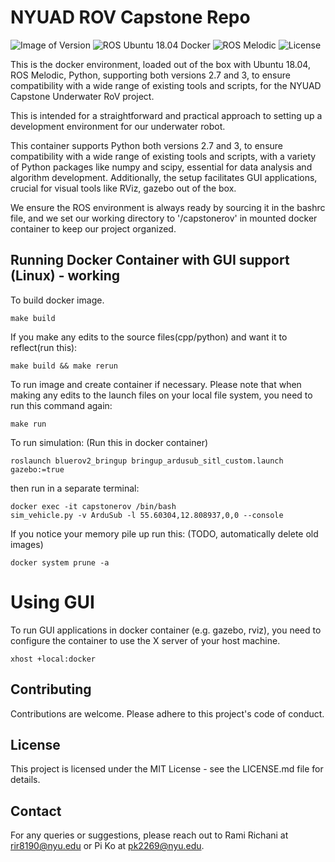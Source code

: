 # NYUAD ROV Capstone Repo

![Image of Version](https://img.shields.io/badge/version-latest-blue)
![ROS Ubuntu 18.04 Docker](https://img.shields.io/badge/docker-ROS%20Ubuntu%2018.04-blue)
![ROS Melodic](https://img.shields.io/badge/ROS-Melodic-brightgreen)
![License](https://img.shields.io/badge/license-Open-blue.svg)

This is the docker environment, loaded out of the box with Ubuntu 18.04, ROS Melodic, Python, supporting both versions 2.7 and 3, to ensure compatibility with a wide range of existing tools and scripts, for the NYUAD Capstone Underwater RoV project.

This is intended for a straightforward and practical approach to setting up a development environment for our underwater robot. 

This container supports Python both versions 2.7 and 3, to ensure compatibility with a wide range of existing tools and scripts, with a variety of Python packages like numpy and scipy, essential for data analysis and algorithm development. Additionally, the setup facilitates GUI applications, crucial for visual tools like RViz, gazebo out of the box.

We ensure the ROS environment is always ready by sourcing it in the bashrc file, and we set our working directory to '/capstonerov' in mounted docker container to keep our project organized. 

## Running Docker Container with GUI support (Linux) - working
To build docker image. 
```
make build
```

If you make any edits to the source files(cpp/python) and want it to reflect(run this):
```
make build && make rerun
```

To run image and create container if necessary. Please note that when making any edits to the launch files on your local file system, you need to run this command again:
```
make run
```

To run simulation: (Run this in docker container)
```
roslaunch bluerov2_bringup bringup_ardusub_sitl_custom.launch gazebo:=true
```
then run in a separate terminal:
```
docker exec -it capstonerov /bin/bash
sim_vehicle.py -v ArduSub -l 55.60304,12.808937,0,0 --console
```

If you notice your memory pile up run this: (TODO, automatically delete old images)
```
docker system prune -a
```
# Using GUI

To run GUI applications in docker container (e.g. gazebo, rviz), you need to configure the container to use the X server of your host machine.

```
xhost +local:docker
```

## Contributing
Contributions are welcome. Please adhere to this project's code of conduct.

## License
This project is licensed under the MIT License - see the LICENSE.md file for details.

## Contact
For any queries or suggestions, please reach out to Rami Richani at rir8190@nyu.edu or Pi Ko at pk2269@nyu.edu.
